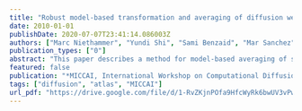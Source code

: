 ```yaml
---
title: "Robust model-based transformation and averaging of diffusion weighted images - applied to diffusion weighted atlas construction"
date: 2010-01-01
publishDate: 2020-07-07T23:41:14.086003Z
authors: ["Marc Niethammer", "Yundi Shi", "Sami Benzaid", "Mar Sanchez", "Martin Styner"]
publication_types: ["0"]
abstract: "This paper describes a method for model-based averaging of sets of diffusion weighted magnetic resonance images (DW-MRI) under space transformations (resulting for example from registration methods). A robust weighted least squares method is developed. Synthetic validation experiments show the improvement of the proposed estimation method in comparison to standard least squares estimation. The developed method is applied to construct an atlas of diffusion weighted images for a set of macaques, allowing for a more flexible representation of average diffusion information compared to standard diffusion tensor atlases."
featured: false
publication: "*MICCAI, International Workshop on Computational Diffusion MRI (CDMRI10)*"
tags: ["diffusion", "atlas", "MICCAI"]
url_pdf: "https://drive.google.com/file/d/1-RvZKjnPOfa9HfcWyRk6bwUV3vPwXInu"
---
```


